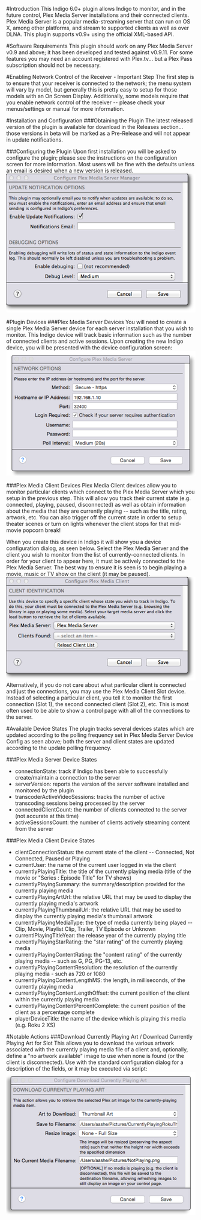#Introduction
This Indigo 6.0+ plugin allows Indigo to monitor, and in the future control, Plex Media Server installations and their connected clients. Plex Media Server is a popular media-streaming server that can run on OS X, among other platforms, and stream to supported clients as well as over DLNA. This plugin supports v0.9+ using the official XML-based API.

#Software Requirements
This plugin should work on any Plex Media Server v0.9 and above; it has been developed and tested against v0.9.11. For some features you may need an account registered with Plex.tv... but a Plex Pass subscription should not be necessary.

#Enabling Network Control of the Receiver - Important Step
The first step is to ensure that your receiver is connected to the network; the menu system will vary by model, but generally this is pretty easy to setup for those models with an On Screen Display. Additionally, some models require that you enable network control of the receiver -- please check your menus/settings or manual for more information.

#Installation and Configuration
###Obtaining the Plugin
The latest released version of the plugin is available for download in the Releases section... those versions in beta will be marked as a Pre-Release and will not appear in update notifications.

###Configuring the Plugin
Upon first installation you will be asked to configure the plugin; please see the instructions on the configuration screen for more information. Most users will be fine with the defaults unless an email is desired when a new version is released.
![](<Documentation/Doc-Images/PlexMediaServerManager_PluginConfig.png>)

#Plugin Devices
###Plex Media Server Devices
You will need to create a single Plex Media Server device for each server installation that you wish to monitor. This Indigo device will track basic information such as the number of connected clients and active sessions. Upon creating the new Indigo device, you will be presented with the device configuration screen:
![](<Documentation/Doc-Images/PlexMediaServerManager_ServerDeviceConfig.png>)

###Plex Media Client Devices
Plex Media Client devices allow you to monitor particular clients which connect to the Plex Media Server which you setup in the previous step. This will allow you track their current state (e.g. connected, playing, paused, disconnected) as well as obtain information about the media that they are currently playing -- such as the title, rating, artwork, etc. You can also trigger off the current state in order to setup theater scenes or turn on lights whenever the client stops for that mid-movie popcorn break!

When you create this device in Indigo it will show you a device configuration dialog, as seen below. Select the Plex Media Server and the client you wish to monitor from the list of currently-connected clients. In order for your client to appear here, it must be actively connected to the Plex Media Server. The best way to ensure it is seen is to begin playing a movie, music or TV show on the client (it may be paused).
![](<Documentation/Doc-Images/PlexMediaServerManager_ClientDeviceConfig.png>)
Alternatively, if you do not care about what particular client is connected and just the connections, you may use the Plex Media Client Slot device. Instead of selecting a particular client, you tell it to monitor the first connection (Slot 1), the second connected client (Slot 2), etc. This is most often used to be able to show a control page with all of the connections to the server.

#Available Device States
The plugin tracks several devices states which are updated according to the polling frequency set in Plex Media Server Device Config as seen above; both the server and client states are updated according to the update polling frequency.

###Plex Media Server Device States
- connectionState: track if Indigo has been able to successfully create/maintain a connection to the server
- serverVersion: reports the version of the server software installed and monitored by the plugin
- transcoderActiveVideoSessions: tracks the number of active transcoding sessions being processed by the server
- connectedClientCount: the number of clients connected to the server (not accurate at this time)
- activeSessionsCount: the number of clients actively streaming content from the server

###Plex Media Client Device States
- clientConnectionStatus: the current state of the client -- Connected, Not Connected, Paused or Playing
- currentUser: the name of the current user logged in via the client
- currentlyPlayingTitle: the title of the currently playing media (title of the movie or "Series : Episode Title" for TV shows)
- currentlyPlayingSummary: the summary/description provided for the currently playing media
- currentlyPlayingArtUrl: the relative URL that may be used to display the currently playing media's artwork
- currentlyPlayingThumbnailUrl: the relative URL that may be used to display the currently playing media's thumbnail artwork
- currentlyPlayingMediaType: the type of media currently being played -- Clip, Movie, Playlist Clip, Trailer, TV Episode or Unknown
- currentlPlayingTitleYear: the release year of the currently playing title
- currentlyPlayingStarRating: the "star rating" of the currently playing media
- currentlyPlayingContentRating: the "content rating" of the currently playing media -- such as G, PG, PG-13, etc.
- currentlyPlayingContentResolution: the resolution of the currently playing media - such as 720 or 1080
- currentlyPlayingContentLengthMS: the length, in milliseconds, of the currently playing media
- currentlyPlayingContentLengthOffset: the current position of the client within the currently playing media
- currentlyPlayingContentPercentComplete: the current position of the client as a percentage complete
- playerDeviceTitle: the name of the device which is playing this media (e.g. Roku 2 XS)

#Notable Actions
###Download Currently Playing Art / Download Currently Playing Art for Slot
This allows you to download the various artwork associated with the currently playing media file of a client and, optionally, define a "no artwork available" image to use when none is found (or the client is disconnected). Use with the standard configuration dialog for a description of the fields, or it may be executed via script:
![](<Documentation/Doc-Images/PlexMediaServerManager_DownloadArtConfig.png>)

